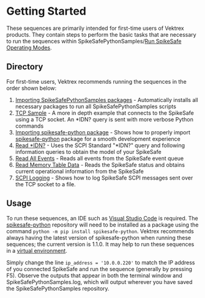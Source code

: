 # Getting Started

These sequences are primarily intended for first-time users of Vektrex products. They contain steps to perform the basic tasks that are necessary to run the sequences within SpikeSafePythonSamples/[Run SpikeSafe Operating Modes](../run_spikesafe_operating_modes).

## Directory
For first-time users, Vektrex recommends running the sequences in the order shown below:

1. [Importing SpikeSafePythonSamples packages](install_spikesafe_python_samples_packages) - Automatically installs all necessary packages to run all SpikeSafePythonSamples scripts
1. [TCP Sample](tcp_socket_sample) - A more in depth example that connects to the SpikeSafe using a TCP socket. An *IDN? query is sent with more verbose Python commands
1. [Importing spikesafe-python package](importing_spikesafe_python_package) - Shows how to properly import [spikesafe-python](https://pypi.org/project/spikesafe-python/) package for a smooth development experience
1. [Read *IDN?](read_idn) - Uses the SCPI Standard "*IDN?" query and following information queries to obtain the model of your SpikeSafe
1. [Read All Events](read_all_events) - Reads all events from the SpikeSafe event queue 
1. [Read Memory Table Data](read_memory_table_data) - Reads the SpikeSafe status and obtains current operational information from the SpikeSafe
1. [SCPI Logging](scpi_logging) - Shows how to log SpikeSafe SCPI messages sent over the TCP socket to a file.

## Usage
To run these sequences, an IDE such as [Visual Studio Code](https://code.visualstudio.com/) is required. The [spikesafe-python](https://pypi.org/project/spikesafe-python/) repository will need to be installed as a package using the command `python -m pip install spikesafe-python`. Vektrex recommends always having the latest version of spikesafe-python when running these sequences; the current version is 1.1.0. It may help to run these sequences in a [virtual environment](https://docs.python.org/3/tutorial/venv.html).

Simply change the line `ip_address = '10.0.0.220'` to match the IP address of you connected SpikeSafe and run the sequence (generally by pressing F5). Observe the outputs that appear in both the terminal window and SpikeSafePythonSamples.log, which will output wherever you have saved the SpikeSafePythonSamples repository.